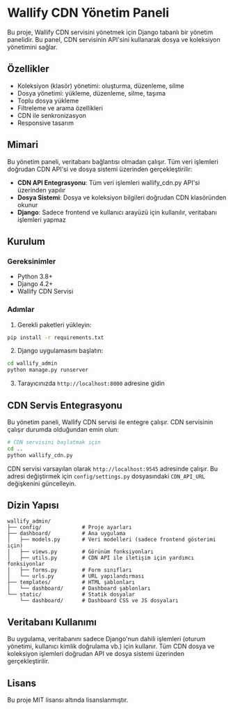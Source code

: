 # Wallify CDN Yönetim Paneli

Bu proje, Wallify CDN servisini yönetmek için Django tabanlı bir yönetim panelidir. Bu panel, CDN servisinin API'sini kullanarak dosya ve koleksiyon yönetimini sağlar.

## Özellikler

- Koleksiyon (klasör) yönetimi: oluşturma, düzenleme, silme
- Dosya yönetimi: yükleme, düzenleme, silme, taşıma
- Toplu dosya yükleme
- Filtreleme ve arama özellikleri
- CDN ile senkronizasyon
- Responsive tasarım

## Mimari

Bu yönetim paneli, veritabanı bağlantısı olmadan çalışır. Tüm veri işlemleri doğrudan CDN API'si ve dosya sistemi üzerinden gerçekleştirilir:

- **CDN API Entegrasyonu**: Tüm veri işlemleri wallify_cdn.py API'si üzerinden yapılır
- **Dosya Sistemi**: Dosya ve koleksiyon bilgileri doğrudan CDN klasöründen okunur
- **Django**: Sadece frontend ve kullanıcı arayüzü için kullanılır, veritabanı işlemleri yapmaz

## Kurulum

### Gereksinimler

- Python 3.8+
- Django 4.2+
- Wallify CDN Servisi

### Adımlar

1. Gerekli paketleri yükleyin:
```bash
pip install -r requirements.txt
```

2. Django uygulamasını başlatın:
```bash
cd wallify_admin
python manage.py runserver
```

3. Tarayıcınızda `http://localhost:8000` adresine gidin

## CDN Servis Entegrasyonu

Bu yönetim paneli, Wallify CDN servisi ile entegre çalışır. CDN servisinin çalışır durumda olduğundan emin olun:

```bash
# CDN servisini başlatmak için
cd ..
python wallify_cdn.py
```

CDN servisi varsayılan olarak `http://localhost:9545` adresinde çalışır. Bu adresi değiştirmek için `config/settings.py` dosyasındaki `CDN_API_URL` değişkenini güncelleyin.

## Dizin Yapısı

```
wallify_admin/
├── config/             # Proje ayarları
├── dashboard/          # Ana uygulama
│   ├── models.py       # Veri modelleri (sadece frontend gösterimi için)
│   ├── views.py        # Görünüm fonksiyonları
│   ├── utils.py        # CDN API ile iletişim için yardımcı fonksiyonlar
│   ├── forms.py        # Form sınıfları
│   └── urls.py         # URL yapılandırması
├── templates/          # HTML şablonları
│   └── dashboard/      # Dashboard şablonları
└── static/             # Statik dosyalar
    └── dashboard/      # Dashboard CSS ve JS dosyaları
```

## Veritabanı Kullanımı

Bu uygulama, veritabanını sadece Django'nun dahili işlemleri (oturum yönetimi, kullanıcı kimlik doğrulama vb.) için kullanır. Tüm CDN dosya ve koleksiyon işlemleri doğrudan API ve dosya sistemi üzerinden gerçekleştirilir.

## Lisans

Bu proje MIT lisansı altında lisanslanmıştır. 
